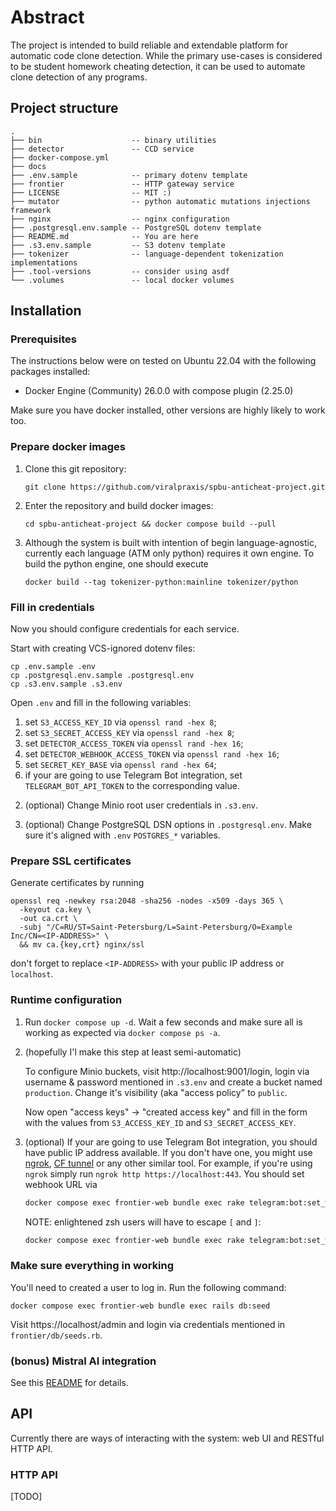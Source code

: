 # Abstract

The project is intended to build reliable and extendable platform for automatic code clone detection. While the primary
use-cases is considered to be student homework cheating detection, it can be used to automate clone detection of any programs.

## Project structure

```
.
├── bin                    -- binary utilities
├── detector               -- CCD service
├── docker-compose.yml
├── docs
├── .env.sample            -- primary dotenv template
├── frontier               -- HTTP gateway service
├── LICENSE                -- MIT :)
├── mutator                -- python automatic mutations injections framework
├── nginx                  -- nginx configuration
├── .postgresql.env.sample -- PostgreSQL dotenv template
├── README.md              -- You are here
├── .s3.env.sample         -- S3 dotenv template
├── tokenizer              -- language-dependent tokenization implementations
├── .tool-versions         -- consider using asdf
└── .volumes               -- local docker volumes
```

## Installation

### Prerequisites

The instructions below were on tested on Ubuntu 22.04 with the following packages installed:

- Docker Engine (Community) 26.0.0 with compose plugin (2.25.0)

Make sure you have docker installed, other versions are highly likely to work too.

### Prepare docker images

1. Clone this git repository:

   ```shell
   git clone https://github.com/viralpraxis/spbu-anticheat-project.git
   ```

2. Enter the repository and build docker images:

   ```shell
   cd spbu-anticheat-project && docker compose build --pull
   ```

3. Although the system is built with intention of begin language-agnostic, currently each language (ATM only python) requires it own engine. To build the python engine, one should execute

   ```shell
   docker build --tag tokenizer-python:mainline tokenizer/python
   ```

### Fill in credentials

Now you should configure credentials for each service.

   Start with creating VCS-ignored dotenv files:

   ```shell
   cp .env.sample .env
   cp .postgresql.env.sample .postgresql.env
   cp .s3.env.sample .s3.env
   ```

   Open `.env` and fill in the following variables:

   1) set `S3_ACCESS_KEY_ID` via `openssl rand -hex 8`;
   2) set `S3_SECRET_ACCESS_KEY` via `openssl rand -hex 8`;
   3) set `DETECTOR_ACCESS_TOKEN` via `openssl rand -hex 16`;
   4) set `DETECTOR_WEBHOOK_ACCESS_TOKEN` via `openssl rand -hex 16`;
   5) set `SECRET_KEY_BASE` via `openssl rand -hex 64`;
   6) if your are going to use Telegram Bot integration, set `TELEGRAM_BOT_API_TOKEN` to the corresponding value.

2. (optional) Change Minio root user credentials in `.s3.env`.

3. (optional) Change PostgreSQL DSN options in `.postgresql.env`. Make sure it's aligned with `.env` `POSTGRES_*` variables.

### Prepare SSL certificates

Generate certificates by running

```shell
openssl req -newkey rsa:2048 -sha256 -nodes -x509 -days 365 \
  -keyout ca.key \
  -out ca.crt \
  -subj "/C=RU/ST=Saint-Petersburg/L=Saint-Petersburg/O=Example Inc/CN=<IP-ADDRESS>" \
  && mv ca.{key,crt} nginx/ssl
```

don't forget to replace `<IP-ADDRESS>` with your public IP address or `localhost`.

### Runtime configuration

1. Run `docker compose up -d`. Wait a few seconds and make sure all is working as expected via `docker compose ps -a`.

2. (hopefully I'l make this step at least semi-automatic)

   To configure Minio buckets, visit http://localhost:9001/login, login via username & password mentioned in `.s3.env` and create a bucket named `production`. Change it's visibility (aka "access policy" to `public`.

   Now open "access keys" -> "created access key" and fill in the form with the values from `S3_ACCESS_KEY_ID` and `S3_SECRET_ACCESS_KEY`.


3. (optional) If your are going to use Telegram Bot integration, you should have public IP address available. If you don't have one, you might use
[ngrok](https://github.com/inconshreveable/ngrok), [CF tunnel](https://www.cloudflare.com/products/tunnel/) or any other similar tool. For example, if you're using `ngrok` simply run `ngrok http https://localhost:443`. You should set webhook URL via

   ```bash
   docker compose exec frontier-web bundle exec rake telegram:bot:set_webhook[https://your-public-ip-address]
   ```

   NOTE: enlightened zsh users will have to escape `[` and `]`:


   ```bash
   docker compose exec frontier-web bundle exec rake telegram:bot:set_webhook\[https://your-public-ip-address\]
   ```

### Make sure everything in working

You'll need to created a user to log in. Run the following command:

```shell
docker compose exec frontier-web bundle exec rails db:seed
```

Visit https://localhost/admin and login via credentials mentioned in `frontier/db/seeds.rb`.

### (bonus) Mistral AI integration

See this [README](detector/src/main/java/ru/spbu/detector/mistral/README.md) for details.

## API

Currently there are ways of interacting with the system: web UI and RESTful HTTP API.

### HTTP API

[TODO]
